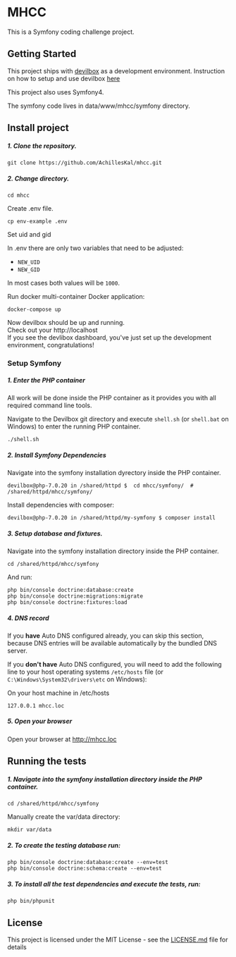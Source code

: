 # MHCC

This is a Symfony coding challenge project.

## Getting Started

This project ships with [devilbox](https://github.com/cytopia/devilbox) as a development environment.
Instruction on how to setup and use devilbox [here](https://devilbox.readthedocs.io/en/latest/getting-started/install-the-devilbox.html)

This project also uses Symfony4.

The symfony code lives in data/www/mhcc/symfony directory.

## Install project

##### 1. Clone the repository.

```
git clone https://github.com/AchillesKal/mhcc.git
```

##### 2. Change directory.

```
cd mhcc
```

Create .env file.

```
cp env-example .env
```

Set uid and gid

In .env there are only two variables that need to be adjusted:

* ``NEW_UID``
* ``NEW_GID``

In most cases both values will be ``1000``.


Run docker multi-container Docker application:
```
docker-compose up
```

Now devilbox should be up and running.  
Check out your http://localhost  
If you see the devlibox dashboard, you've just set up the development environment, congratulations!

### Setup Symfony

##### 1. Enter the PHP container

All work will be done inside the PHP container as it provides you with all required command line
tools.  

Navigate to the Devilbox git directory and execute ``shell.sh`` (or ``shell.bat`` on Windows) to
enter the running PHP container.  

```
./shell.sh
```

##### 2. Install Symfony Dependencies

Navigate into the symfony installation dyrectory inside the PHP container.

```
devilbox@php-7.0.20 in /shared/httpd $  cd mhcc/symfony/  # /shared/httpd/mhcc/symfony/
```

Install dependencies with composer:

```
devilbox@php-7.0.20 in /shared/httpd/my-symfony $ composer install
```

##### 3. Setup database and fixtures.

Navigate into the symfony installation directory inside the PHP container.

```
cd /shared/httpd/mhcc/symfony
```

And run:

```
php bin/console doctrine:database:create
php bin/console doctrine:migrations:migrate
php bin/console doctrine:fixtures:load
```


##### 4. DNS record
 
If you **have** Auto DNS configured already, you can skip this section, because DNS entries will
be available automatically by the bundled DNS server.

If you **don't have** Auto DNS configured, you will need to add the following line to your
host operating systems ``/etc/hosts`` file (or ``C:\Windows\System32\drivers\etc`` on Windows):

On your host machine in /etc/hosts
```
127.0.0.1 mhcc.loc
```

##### 5. Open your browser

Open your browser at http://mhcc.loc


## Running the tests

##### 1. Navigate into the symfony installation directory inside the PHP container.

```
cd /shared/httpd/mhcc/symfony
```

Manually create the var/data directory:
```
mkdir var/data
```

##### 2. To create the testing database run:

```
php bin/console doctrine:database:create --env=test
php bin/console doctrine:schema:create --env=test
```

##### 3. To install all the test dependencies and execute the tests, run:
```
php bin/phpunit
```

## License

This project is licensed under the MIT License - see the [LICENSE.md](LICENSE.md) file for details
